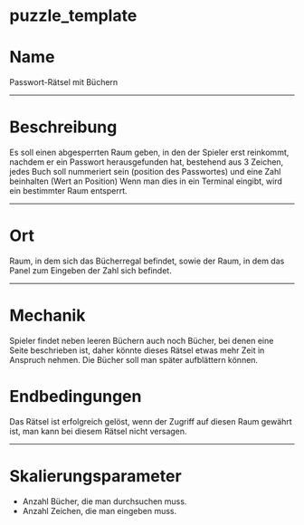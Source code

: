 ﻿# puzzle_template

<!---
    Bitte einen Kategorie-Ordner erstellen, falls noch nicht vorhanden.
    /docs/puzzle/templates/*hier Kategorie Ordner einfügen*
-->


# Name

Passwort-Rätsel mit Büchern

---

# Beschreibung

Es soll einen abgesperrten Raum geben, in den der Spieler erst reinkommt, nachdem er ein Passwort herausgefunden hat,
bestehend aus 3 Zeichen, jedes Buch soll nummeriert sein (position des Passwortes) und eine Zahl beinhalten (Wert an Position)
Wenn man dies in ein Terminal eingibt, wird ein bestimmter Raum entsperrt. 

---

# Ort

Raum, in dem sich das Bücherregal befindet, sowie der Raum, in dem das Panel zum Eingeben der Zahl sich befindet.

---

# Mechanik

Spieler findet neben leeren Büchern auch noch Bücher, bei denen eine Seite beschrieben ist, daher könnte dieses Rätsel
etwas mehr Zeit in Anspruch nehmen. Die Bücher soll man später aufblättern können.

# Endbedingungen

Das Rätsel ist erfolgreich gelöst, wenn der Zugriff auf diesen Raum gewährt ist, man kann bei diesem Rätsel nicht versagen.

---

# Skalierungsparameter

- Anzahl Bücher, die man durchsuchen muss.
- Anzahl Zeichen, die man eingeben muss.
